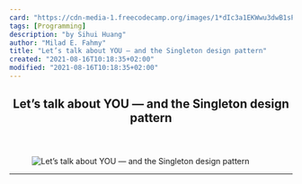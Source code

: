 ```yaml
---
card: "https://cdn-media-1.freecodecamp.org/images/1*dIc3a1EKWwu3dwB1sPtvRw.png"
tags: [Programming]
description: "by Sihui Huang"
author: "Milad E. Fahmy"
title: "Let’s talk about YOU — and the Singleton design pattern"
created: "2021-08-16T10:18:35+02:00"
modified: "2021-08-16T10:18:35+02:00"
---
```

<div class="site-wrapper">
<main id="site-main" class="site-main outer">
<div class="inner">
<article class="post-full post tag-programming tag-tech tag-design tag-web-development tag-ruby ">
<header class="post-full-header">
<h1 class="post-full-title">Let’s talk about YOU — and the Singleton design pattern</h1>
</header>
<figure class="post-full-image">
<picture>
<source media="(max-width: 700px)" sizes="1px" srcset="data:image/gif;base64,R0lGODlhAQABAIAAAAAAAP///yH5BAEAAAAALAAAAAABAAEAAAIBRAA7 1w">
<source media="(min-width: 701px)" sizes="(max-width: 800px) 400px,
(max-width: 1170px) 700px,
1400px" srcset="https://cdn-media-1.freecodecamp.org/images/1*dIc3a1EKWwu3dwB1sPtvRw.png 300w,
https://cdn-media-1.freecodecamp.org/images/1*dIc3a1EKWwu3dwB1sPtvRw.png 600w,
https://cdn-media-1.freecodecamp.org/images/1*dIc3a1EKWwu3dwB1sPtvRw.png 1000w,
https://cdn-media-1.freecodecamp.org/images/1*dIc3a1EKWwu3dwB1sPtvRw.png 2000w">
<img onerror="this.style.display='none'" src="https://cdn-media-1.freecodecamp.org/images/1*dIc3a1EKWwu3dwB1sPtvRw.png" alt="Let’s talk about YOU — and the Singleton design pattern">
</picture>
</figure>
<section class="post-full-content">
<div class="post-content medium-migrated-article">
</div>
<hr>
</section>
</article>
</div>
</main>
</div>
<!-- Google Tag Manager (noscript) -->
<!-- End Google Tag Manager (noscript) -->
